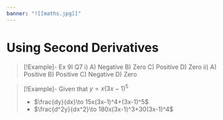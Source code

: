 ```yaml
---
banner: "![[maths.jpg]]"
---
```

# Using Second Derivatives 

> [!Example]- Ex 9I Q7
> i) 
> 	A) Negative
> 	B) Zero 
> 	C) Positive 
> 	D) Zero 
> ii) 
> 	A) Positive 
> 	B) Positive 
> 	C) Negative 
> 	D) Zero

> [!Example]- Given that $y=x(3x-1)^5$
> - $\frac{dy}{dx}\to 15x(3x-1)^4+(3x-1)^5$
> - $\frac{d^2y}{dx^2}\to 180x(3x-1)^3+30(3x-1)^4$
